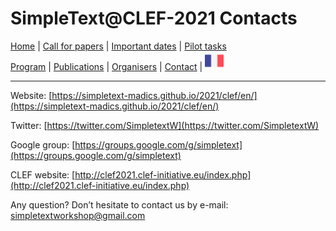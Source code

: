 
# SimpleText@CLEF-2021 Contacts

[Home](https://simpletext-madics.github.io/2021/clef/en) | [Call for papers](https://simpletext-madics.github.io/2021/clef/en/CFP) | [Important dates](https://simpletext-madics.github.io/2021/clef/en/dates) | [Pilot tasks](https://simpletext-madics.github.io/2021/clef/en/tasks)  
[Program](https://simpletext-madics.github.io/2021/clef/en/program) | [Publications](https://simpletext-madics.github.io/2021/clef/en/publications) | [Organisers](https://simpletext-madics.github.io/2021/clef/en/organisers) | [Contact](https://simpletext-madics.github.io/2021/clef/en/contact) | [<img src="../FR.png" width="30">](https://simpletext-madics.github.io/2021/clef/fr/contacts)

---

Website: [https://simpletext-madics.github.io/2021/clef/en/](https://simpletext-madics.github.io/2021/clef/en/)

Twitter: [https://twitter.com/SimpletextW](https://twitter.com/SimpletextW)

Google group: [https://groups.google.com/g/simpletext](https://groups.google.com/g/simpletext)

CLEF website: [http://clef2021.clef-initiative.eu/index.php](http://clef2021.clef-initiative.eu/index.php)
 
Any question? Don’t hesitate to contact us by e-mail: [simpletextworkshop@gmail.com](mailto:simpletextworkshop@gmail.com)
